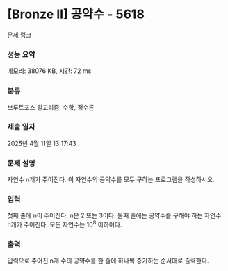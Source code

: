 # [Bronze II] 공약수 - 5618 

[문제 링크](https://www.acmicpc.net/problem/5618) 

### 성능 요약

메모리: 38076 KB, 시간: 72 ms

### 분류

브루트포스 알고리즘, 수학, 정수론

### 제출 일자

2025년 4월 11일 13:17:43

### 문제 설명

<p>자연수 n개가 주어진다. 이 자연수의 공약수를 모두 구하는 프로그램을 작성하시오.</p>

### 입력 

 <p>첫째 줄에 n이 주어진다. n은 2 또는 3이다. 둘째 줄에는 공약수를 구해야 하는 자연수 n개가 주어진다. 모든 자연수는 10<sup>8</sup> 이하이다.</p>

### 출력 

 <p>입력으로 주어진 n개 수의 공약수를 한 줄에 하나씩 증가하는 순서대로 출력한다.</p>

